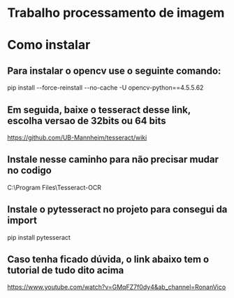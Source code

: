 # Trabalho processamento de imagem

# Como instalar

## Para instalar o opencv use o seguinte comando:
pip install --force-reinstall --no-cache -U opencv-python==4.5.5.62

## Em seguida, baixe o tesseract desse link, escolha versao de 32bits ou 64 bits 
https://github.com/UB-Mannheim/tesseract/wiki

## Instale nesse caminho para não precisar mudar no codigo
C:\Program Files\Tesseract-OCR

## Instale o pytesseract no projeto para consegui da import
 pip install pytesseract

## Caso tenha ficado dúvida, o link abaixo tem o tutorial de tudo dito acima
https://www.youtube.com/watch?v=GMqFZ7f0dy4&ab_channel=RonanVico
